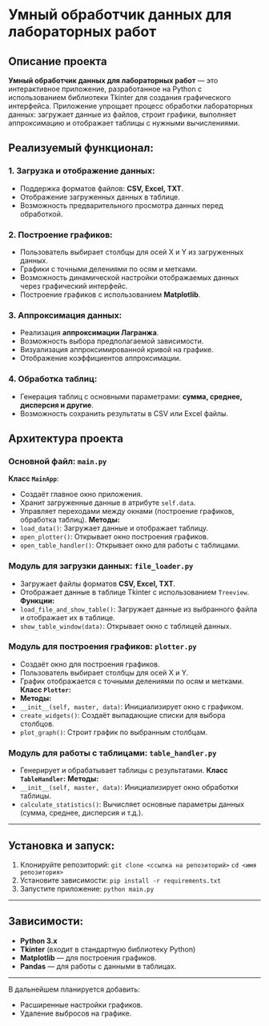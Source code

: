 # Умный обработчик данных для лабораторных работ

## Описание проекта

**Умный обработчик данных для лабораторных работ** — это интерактивное приложение, разработанное на Python с использованием библиотеки Tkinter для создания графического интерфейса. Приложение упрощает процесс обработки лабораторных данных: загружает данные из файлов, строит графики, выполняет аппроксимацию и отображает таблицы с нужными вычислениями.
## Реализуемый функционал:
### 1. **Загрузка и отображение данных**:
- Поддержка форматов файлов: **CSV, Excel, TXT**.
- Отображение загруженных данных в таблице.
- Возможность предварительного просмотра данных перед обработкой.
### 2. **Построение графиков**:
- Пользователь выбирает столбцы для осей X и Y из загруженных данных.
- Графики с точными делениями по осям и метками.
- Возможность динамической настройки отображаемых данных через графический интерфейс.
- Построение графиков с использованием **Matplotlib**.
### 3. **Аппроксимация данных**:
- Реализация **аппроксимации Лагранжа**.
- Возможность выбора предполагаемой зависимости.
- Визуализация аппроксимированной кривой на графике.
- Отображение коэффициентов аппроксимации.
### 4. **Обработка таблиц**:
- Генерация таблиц с основными параметрами: **сумма, среднее, дисперсия и другие**.
- Возможность сохранить результаты в CSV или Excel файлы.
## Архитектура проекта
### Основной файл: `main.py`
**Класс `MainApp`**:
- Создаёт главное окно приложения.
- Хранит загруженные данные в атрибуте `self.data`.
- Управляет переходами между окнами (построение графиков, обработка таблиц).
**Методы:**
- `load_data()`: Загружает данные и отображает таблицу.
- `open_plotter()`: Открывает окно построения графиков.
- `open_table_handler()`: Открывает окно для работы с таблицами.

### Модуль для загрузки данных: `file_loader.py`
- Загружает файлы форматов **CSV, Excel, TXT**.
- Отображает данные в таблице Tkinter с использованием `Treeview`.
**Функции:**
- `load_file_and_show_table()`: Загружает данные из выбранного файла и отображает их в таблице.
- `show_table_window(data)`: Открывает окно с таблицей данных.

### Модуль для построения графиков: `plotter.py`
- Создаёт окно для построения графиков.
- Пользователь выбирает столбцы для осей X и Y.
- График отображается с точными делениями по осям и метками.
**Класс `Plotter`:**
- **Методы:**
- `__init__(self, master, data)`: Инициализирует окно с графиком.
- `create_widgets()`: Создаёт выпадающие списки для выбора столбцов.
- `plot_graph()`: Строит график по выбранным столбцам.

### Модуль для работы с таблицами: `table_handler.py`
- Генерирует и обрабатывает таблицы с результатами.
**Класс `TableHandler`:**
**Методы:**
- `__init__(self, master, data)`: Инициализирует окно обработки таблицы.
- `calculate_statistics()`: Вычисляет основные параметры данных (сумма, среднее, дисперсия и т.д.).
---
## Установка и запуск:
1. Клонируйте репозиторий:
   `git clone <ссылка на репозиторий>` 
   `cd <имя репозитория>`
2. Установите зависимости:
   `pip install -r requirements.txt`
3. Запустите приложение:
   `python main.py`
---
## Зависимости:
- **Python 3.x**
- **Tkinter** (входит в стандартную библиотеку Python)
- **Matplotlib** — для построения графиков.
- **Pandas** — для работы с данными в таблицах.
---
В дальнейшем планируется добавить:
- Расширенные настройки графиков.
- Удаление выбросов на графике.